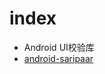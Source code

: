 # index

  - Android UI校验库
  - [android-saripaar](https://github.com/ragunathjawahar/android-saripaar)